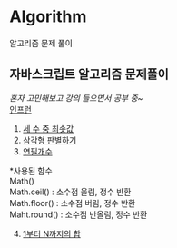 # Algorithm
알고리즘 문제 풀이

## 자바스크립트 알고리즘 문제풀이
*혼자 고민해보고 강의 들으면서 공부 중~*  
[인프런](https://inf.run/HfQv)
1. [세 수 중 최솟값](Kimtaewon-Algorithm/섹션1/1-1.html)<br>
2. [삼각형 판별하기](Kimtaewon-Algorithm/섹션1/1-2.html)<br>
3. [연필개수](Kimtaewon-Algorithm/섹션1/1-3.html)<br>

*사용된 함수<br>
Math()<br>
Math.ceil() : 소수점 올림, 정수 반환<br>
Math.floor() : 소수점 버림, 정수 반환<br>
Maht.round() : 소수점 반올림, 정수 반환<br>

4. [1부터 N까지의 합](Kimtaewon-Algorithm/섹션1/1-4.js)<br>
